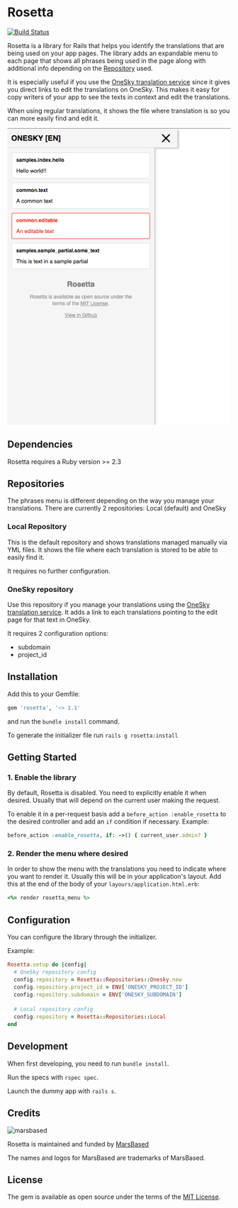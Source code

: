 # Rosetta

[![Build Status](https://travis-ci.org/MarsBased/rosetta.svg?branch=master)](https://travis-ci.org/MarsBased/rosetta)

Rosetta is a library for Rails that helps you identify the translations that are being used on your app pages. The library adds an expandable menu to each page that shows all phrases being used in the page along with additional info depending on the [Repository](#repositories) used.

It is especially useful if you use the [OneSky translation service](https://www.oneskyapp.com/) since it gives you direct links to edit the translations on OneSky. This makes it easy for copy writers of your app to see the texts in context and edit the translations.

When using regular translations, it shows the file where translation is so you can more easily find and edit it.

![Screenshot](screenshot.png)

## Dependencies

Rosetta requires a Ruby version >= 2.3

## Repositories

The phrases menu is different depending on the way you manage your translations. There are currently 2 repositories: Local (default) and OneSky

### Local Repository

This is the default repository and shows translations managed manually via YML files. It shows the file where each translation is stored to be able to easily find it.

It requires no further configuration.

### OneSky repository

Use this repository if you manage your translations using the [OneSky translation service](https://www.oneskyapp.com/). It adds a link to each translations pointing to the edit page for that text in OneSky.

It requires 2 configuration options:
* subdomain
* project_id

## Installation
Add this to your Gemfile:

```ruby
gem 'rosetta', '~> 1.1'
```

and run the `bundle install` command.

To generate the initializer file run `rails g rosetta:install`

## Getting Started

### 1. Enable the library

By default, Rosetta is disabled. You need to explicitly enable it when desired. Usually that will depend on the current user making the request.

To enable it in a per-request basis add a `before_action :enable_rosetta` to the desired controller and add an `if` condition if necessary. Example:

```ruby
before_action :enable_rosetta, if: ->() { current_user.admin? }
```

### 2. Render the menu where desired

In order to show the menu with the translations you need to indicate where you want to render it. Usually this will be in your application's layout. Add this at the end of the body of your `layours/application.html.erb`:

```ruby
<%= render rosetta_menu %>
```

## Configuration

You can configure the library through the initializer.

Example:
```ruby
Rosetta.setup do |config|
  # OneSky repository config
  config.repository = Rosetta::Repositories::Onesky.new
  config.repository.project_id = ENV['ONESKY_PROJECT_ID']
  config.repository.subdomain = ENV['ONESKY_SUBDOMAIN']

  # Local repository config
  config.repository = Rosetta::Repositories::Local
end
```

## Development

When first developing, you need to run `bundle install`.

Run the specs with `rspec spec`.

Launch the dummy app with `rails s`.

## Credits

![marsbased](https://marsbased.com/assets/marsbased-readme.svg)

Rosetta is maintained and funded by [MarsBased][marsbased]

The names and logos for MarsBased are trademarks of MarsBased.

[marsbased]: http://marsbased.com

## License

The gem is available as open source under the terms of the [MIT License](http://opensource.org/licenses/MIT).
